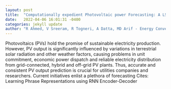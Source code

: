 ```yaml
---
layout: post
title:  "Computationally expedient Photovoltaic power Forecasting: A LSTM ensemble method augmented with adaptive weighting and data segmentation technique"
date:   2022-04-06 16:01:31 -0400
categories: jekyll update
author: "R Ahmed, V Sreeram, R Togneri, A Datta, MD Arif - Energy Conversion and , 2022"
---
```

Photovoltaics (PVs) hold the promise of sustainable electricity production. However, PV output is significantly influenced by variations in terrestrial solar radiation and other weather factors, causing problems in unit commitment, economic power dispatch and reliable electricity distribution from grid-connected, hybrid and off-grid PV plants. Thus, accurate and consistent PV output prediction is crucial for utilities companies and researchers. Current initiatives enlist a plethora of forecasting Cites: Learning Phrase Representations using RNN Encoder-Decoder